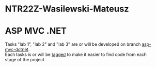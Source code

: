 # NTR22Z-Wasilewski-Mateusz

# ASP MVC .NET
Tasks "lab 1", "lab 2" and "lab 3" are or will be developed on branch [asp-mvc-dotnet](https://gitlab-stud.elka.pw.edu.pl/swo/22l/101/Z2/ntr22z-wasilewski-mateusz/-/tree/asp-mvc-dotnet).  
Each tasks is or will be [tagged](https://gitlab-stud.elka.pw.edu.pl/swo/22l/101/Z2/ntr22z-wasilewski-mateusz/-/tags) to make it easier to find code from each stage of the project.
